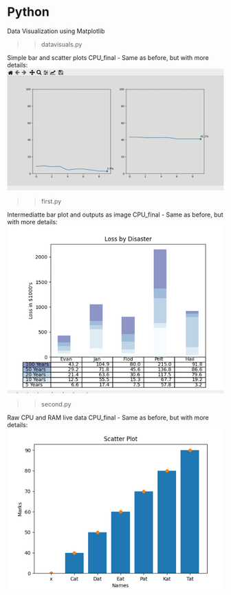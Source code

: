 # Python
Data Visualization using Matplotlib 

>>datavisuals.py

Simple bar and scatter plots
CPU_final - Same as before, but with more details:  
![cpu](res/cpu_v1.gif)  

>>first.py

Intermediatte bar plot and outputs as image
CPU_final - Same as before, but with more details:  
![first](res/first.PNG)  

>>second.py

Raw CPU and RAM live data
CPU_final - Same as before, but with more details:  
![second](res/second.PNG)  
